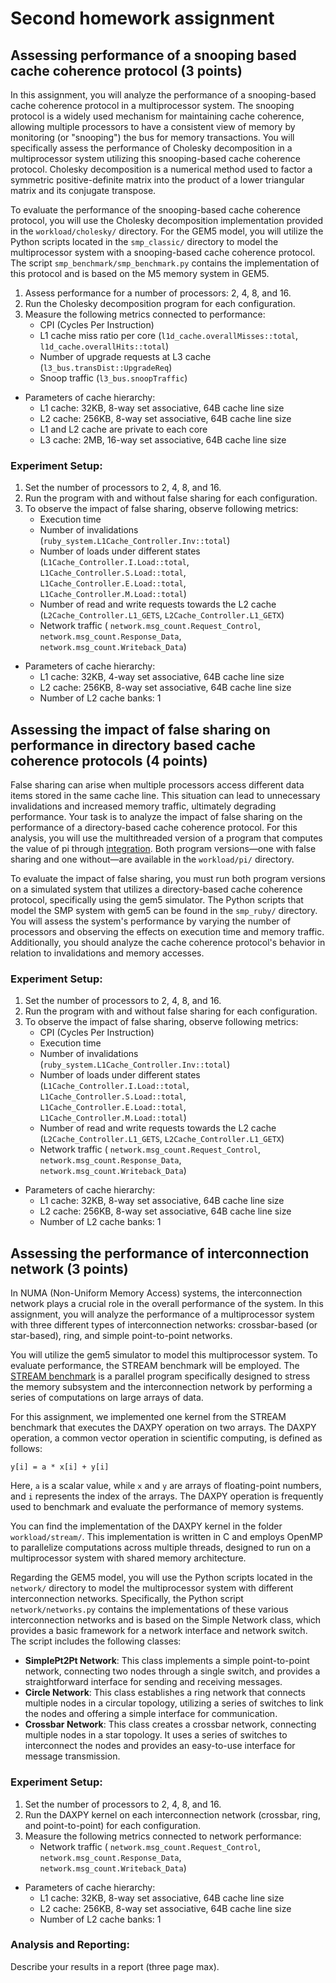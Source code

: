 # Second homework assignment


## Assessing performance of a snooping based cache coherence protocol (3 points)

In this assignment, you will analyze the performance of a snooping-based cache coherence protocol in a multiprocessor system. The snooping protocol is a widely used mechanism for maintaining cache coherence, allowing multiple processors to have a consistent view of memory by monitoring (or "snooping") the bus for memory transactions. You will specifically assess the performance of Cholesky decomposition in a multiprocessor system utilizing this snooping-based cache coherence protocol. Cholesky decomposition is a numerical method used to factor a symmetric positive-definite matrix into the product of a lower triangular matrix and its conjugate transpose.

To evaluate the performance of the snooping-based cache coherence protocol, you will use the Cholesky decomposition implementation provided in the `workload/cholesky/` directory. For the GEM5 model, you will utilize the Python scripts located in the `smp_classic/` directory to model the multiprocessor system with a snooping-based cache coherence protocol. The script `smp_benchmark/smp_benchmark.py` contains the implementation of this protocol and is based on the M5 memory system in GEM5.

1. Assess performance for a number of processors: 2, 4, 8, and 16.
2. Run the Cholesky decomposition program for each configuration.
3. Measure the following metrics connected to performance:
   - CPI (Cycles Per Instruction)
   - L1 cache miss ratio per core (`l1d_cache.overallMisses::total`, `l1d_cache.overallHits::total`)
   - Number of upgrade requests at L3 cache (`l3_bus.transDist::UpgradeReq`)
   - Snoop traffic (`l3_bus.snoopTraffic`)


- Parameters of cache hierarchy:
   - L1 cache: 32KB, 8-way set associative, 64B cache line size
   - L2 cache: 256KB, 8-way set associative, 64B cache line size 
   - L1 and L2 cache are private to each core
   - L3 cache: 2MB, 16-way set associative, 64B cache line size


### Experiment Setup:

1. Set the number of processors to 2, 4, 8, and 16.
2. Run the program with and without false sharing for each configuration.
3. To observe the impact of false sharing, observe following metrics:
   - Execution time
   - Number of invalidations (`ruby_system.L1Cache_Controller.Inv::total`)
   - Number of loads under different states (`L1Cache_Controller.I.Load::total`, `L1Cache_Controller.S.Load::total`, `L1Cache_Controller.E.Load::total`, `L1Cache_Controller.M.Load::total`)
   - Number of read and write requests towards the L2 cache (`L2Cache_Controller.L1_GETS`, `L2Cache_Controller.L1_GETX`)
   - Network traffic ( `network.msg_count.Request_Control`, `network.msg_count.Response_Data`, `network.msg_count.Writeback_Data`)

- Parameters of cache hierarchy:
  - L1 cache: 32KB, 4-way set associative, 64B cache line size
  - L2 cache: 256KB, 8-way set associative, 64B cache line size
  - Number of L2 cache banks: 1
 

## Assessing the impact of false sharing on performance in directory based cache coherence protocols (4 points)

False sharing can arise when multiple processors access different data items stored in the same cache line. This situation can lead to unnecessary invalidations and increased memory traffic, ultimately degrading performance. Your task is to analyze the impact of false sharing on the performance of a directory-based cache coherence protocol. For this analysis, you will use the multithreaded version of a program that computes the value of pi through [integration](https://arielortiz.info/apps/s201911/tc2006/notes_computing_pi/). Both program versions—one with false sharing and one without—are available in the `workload/pi/` directory. 

To evaluate the impact of false sharing, you must run both program versions on a simulated system that utilizes a directory-based cache coherence protocol, specifically using the gem5 simulator. The Python scripts that model the SMP system with gem5 can be found in the `smp_ruby/` directory. You will assess the system's performance by varying the number of processors and observing the effects on execution time and memory traffic. Additionally, you should analyze the cache coherence protocol's behavior in relation to invalidations and memory accesses.

### Experiment Setup:

1. Set the number of processors to 2, 4, 8, and 16.
2. Run the program with and without false sharing for each configuration.
3. To observe the impact of false sharing, observe following metrics:
   - CPI (Cycles Per Instruction)
   - Execution time
   - Number of invalidations (`ruby_system.L1Cache_Controller.Inv::total`)
   - Number of loads under different states (`L1Cache_Controller.I.Load::total`, `L1Cache_Controller.S.Load::total`, `L1Cache_Controller.E.Load::total`, `L1Cache_Controller.M.Load::total`)
   - Number of read and write requests towards the L2 cache (`L2Cache_Controller.L1_GETS`, `L2Cache_Controller.L1_GETX`)
   - Network traffic ( `network.msg_count.Request_Control`, `network.msg_count.Response_Data`, `network.msg_count.Writeback_Data`)

- Parameters of cache hierarchy:
  - L1 cache: 32KB, 8-way set associative, 64B cache line size
  - L2 cache: 256KB, 8-way set associative, 64B cache line size
  - Number of L2 cache banks: 1



## Assessing the performance of interconnection network (3 points)

In NUMA (Non-Uniform Memory Access) systems, the interconnection network plays a crucial role in the overall performance of the system. In this assignment, you will analyze the performance of a multiprocessor system with three different types of interconnection networks: crossbar-based (or star-based), ring, and simple point-to-point networks.

You will utilize the gem5 simulator to model this multiprocessor system. To evaluate performance, the STREAM benchmark will be employed. The [STREAM benchmark](https://www.amd.com/en/developer/zen-software-studio/applications/spack/stream-benchmark.html) is a parallel program specifically designed to stress the memory subsystem and the interconnection network by performing a series of computations on large arrays of data.

For this assignment, we implemented one kernel from the STREAM benchmark that executes the DAXPY operation on two arrays. The DAXPY operation, a common vector operation in scientific computing, is defined as follows:

```
y[i] = a * x[i] + y[i]
```

Here, `a` is a scalar value, while `x` and `y` are arrays of floating-point numbers, and `i` represents the index of the arrays. The DAXPY operation is frequently used to benchmark and evaluate the performance of memory systems.

You can find the implementation of the DAXPY kernel in the folder `workload/stream/`. This implementation is written in C and employs OpenMP to parallelize computations across multiple threads, designed to run on a multiprocessor system with shared memory architecture.

Regarding the GEM5 model, you will use the Python scripts located in the `network/` directory to model the multiprocessor system with different interconnection networks. Specifically, the Python script `network/networks.py` contains the implementations of these various interconnection networks and is based on the Simple Network class, which provides a basic framework for a network interface and network switch. The script includes the following classes:

- **SimplePt2Pt Network**: This class implements a simple point-to-point network, connecting two nodes through a single switch, and provides a straightforward interface for sending and receiving messages.
- **Circle Network**: This class establishes a ring network that connects multiple nodes in a circular topology, utilizing a series of switches to link the nodes and offering a simple interface for communication.
- **Crossbar Network**: This class creates a crossbar network, connecting multiple nodes in a star topology. It uses a series of switches to interconnect the nodes and provides an easy-to-use interface for message transmission.

### Experiment Setup:
1. Set the number of processors to 2, 4, 8, and 16.
2. Run the DAXPY kernel on each interconnection network (crossbar, ring, and point-to-point) for each configuration.
3. Measure the following metrics connected to network performance:
   - Network traffic ( `network.msg_count.Request_Control`, `network.msg_count.Response_Data`, `network.msg_count.Writeback_Data`)

- Parameters of cache hierarchy:
  - L1 cache: 32KB, 8-way set associative, 64B cache line size
  - L2 cache: 256KB, 8-way set associative, 64B cache line size
  - Number of L2 cache banks: 1

### Analysis and Reporting:
Describe your results in a report (three page max).
